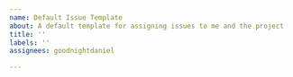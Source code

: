 ```yaml
---
name: Default Issue Template
about: A default template for assigning issues to me and the project
title: ''
labels: ''
assignees: goodnightdaniel

---
```



